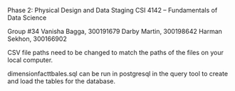 Phase 2: Physical Design and Data Staging
CSI 4142 – Fundamentals of Data Science

Group #34
Vanisha Bagga, 300191679
Darby Martin, 300198642
Harman Sekhon, 300166902

CSV file paths need to be changed to match the paths of the files on your local computer.

dimensionfacttbales.sql can be run in postgresql in the query tool to create and load the tables for the database.